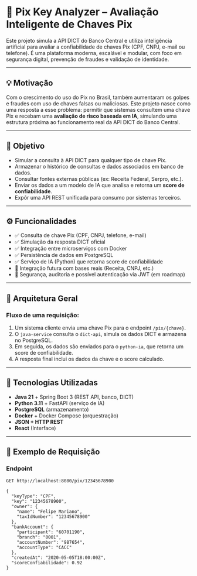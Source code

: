 # 🔐 Pix Key Analyzer – Avaliação Inteligente de Chaves Pix

Este projeto simula a API DICT do Banco Central e utiliza inteligência artificial para avaliar a confiabilidade de chaves Pix (CPF, CNPJ, e-mail ou telefone). É uma plataforma moderna, escalável e modular, com foco em segurança digital, prevenção de fraudes e validação de identidade.

---

## 💡 Motivação

Com o crescimento do uso do Pix no Brasil, também aumentaram os golpes e fraudes com uso de chaves falsas ou maliciosas. Este projeto nasce como uma resposta a esse problema: permitir que sistemas consultem uma chave Pix e recebam uma **avaliação de risco baseada em IA**, simulando uma estrutura próxima ao funcionamento real da API DICT do Banco Central.

---

## 🎯 Objetivo

- Simular a consulta à API DICT para qualquer tipo de chave Pix.
- Armazenar o histórico de consultas e dados associados em banco de dados.
- Consultar fontes externas públicas (ex: Receita Federal, Serpro, etc.).
- Enviar os dados a um modelo de IA que analisa e retorna um **score de confiabilidade**.
- Expôr uma API REST unificada para consumo por sistemas terceiros.

---

## ⚙️ Funcionalidades

- ✅ Consulta de chave Pix (CPF, CNPJ, telefone, e-mail)
- ✅ Simulação da resposta DICT oficial
- ✅ Integração entre microserviços com Docker
- ✅ Persistência de dados em PostgreSQL
- ✅ Serviço de IA (Python) que retorna score de confiabilidade
- 🔄 Integração futura com bases reais (Receita, CNPJ, etc.)
- 🔐 Segurança, auditoria e possível autenticação via JWT (em roadmap)

---

## 🧱 Arquitetura Geral

### Fluxo de uma requisição:

1. Um sistema cliente envia uma chave Pix para o endpoint `/pix/{chave}`.
2. O `java-service` consulta o `dict-api`, simula os dados DICT e armazena no PostgreSQL.
3. Em seguida, os dados são enviados para o `python-ia`, que retorna um score de confiabilidade.
4. A resposta final inclui os dados da chave e o score calculado.

---

## 🚀 Tecnologias Utilizadas

- **Java 21** + Spring Boot 3 (REST API, banco, DICT)
- **Python 3.11** + FastAPI (serviço de IA)
- **PostgreSQL** (armazenamento)
- **Docker** + Docker Compose (orquestração)
- **JSON + HTTP REST**
- **React** (Interface)

---

## 📡 Exemplo de Requisição

### Endpoint

```http
GET http://localhost:8080/pix/12345678900

{
  "keyType": "CPF",
  "key": "12345678900",
  "owner": {
    "name": "Felipe Mariano",
    "taxIdNumber": "12345678900"
  },
  "bankAccount": {
    "participant": "60701190",
    "branch": "0001",
    "accountNumber": "987654",
    "accountType": "CACC"
  },
  "createdAt": "2020-05-05T18:00:00Z",
  "scoreConfiabilidade": 0.92
}
```
